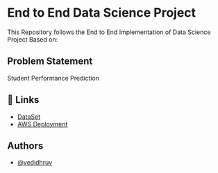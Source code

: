 # End to End Data Science Project

This Repository follows the End to End Implementation of Data Science Project Based on:
## Problem Statement
Student Performance Prediction


## 🔗 Links
- [DataSet](https://www.kaggle.com/datasets/spscientist/students-performance-in-exams?datasetId=74977)
- [AWS Deployment](http://stud-perf-pred-env.eba-huv4navj.ap-south-1.elasticbeanstalk.com/predict)


## Authors

- [@vedidhruv](https://github.com/vedidhruv)


